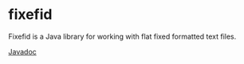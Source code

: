 # fixefid
Fixefid is a Java library for working with flat fixed formatted text files.

<a href="./fixefid/doc" target="_blank">Javadoc</a>
